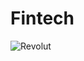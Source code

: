 # Fintech
![Revolut](https://github.com/talani017/Fintech/assets/144627359/18242c0e-fd25-4f56-93aa-602658508fff)
